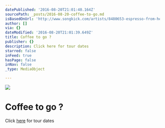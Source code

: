 ```yaml
---
datePublished: '2016-08-20T21:01:40.164Z'
sourcePath: _posts/2016-08-20-coffee-to-go.md
isBasedOnUrl: 'http://www.songkick.com/artists/8480653-espresso-from-hell'
author: []
via: {}
dateModified: '2016-08-20T21:01:39.649Z'
title: Coffee to go ?
publisher: {}
description: Click here for tour dates
starred: false
inFeed: true
hasPage: false
inNav: false
_type: MediaObject

---
```

![](https://the-grid-user-content.s3-us-west-2.amazonaws.com/33da5041-f97d-4994-ba6f-01647aad5ab7.png)

# Coffee to go ?

Click [here][0] for tour dates

[0]: http://www.songkick.com/artists/8480653-espresso-from-hell "tour dates"